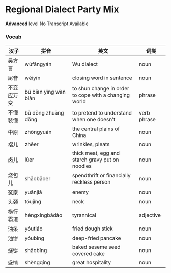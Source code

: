 # Regional Dialect Party Mix
**Advanced** level
No Transcript Available
### Vocab
|汉子|拼音|英文|词类|
|----|----|----|----|
|吴方言|wúfāngyán|Wu dialect|noun|
|尾音|wěiyīn|closing word in sentence|noun|
|不变应万变|bú biàn yìng wàn biàn|to shun change in order to cope with a changing world|phrase|
|不懂装懂|bù dǒng zhuāng dǒng|to pretend to understand when one doesn't|verb phrase|
|中原|zhōngyuán|the central plains of China|noun|
|褶儿|zhěer|wrinkles, pleats|noun|
|卤儿|lǔer|thick meat, egg and starch gravy put on noodles|noun|
|烧包儿|shāobāoer|spendthrift or financially reckless person|noun|
|冤家|yuānjiā|enemy|noun|
|头颈|tóujǐng|neck|noun|
|横行霸道|héngxíngbàdào|tyrannical|adjective|
|油条|yóutiáo|fried dough stick|noun|
|油饼|yóubǐng|deep-fried pancake|noun|
|烧饼|shāobǐng|baked seseme seed covered cake|noun|
|盛情|shèngqíng|great hospitality|noun|